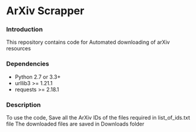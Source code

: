 # ArXiv Scrapper

### Introduction
This repository contains code for Automated downloading of arXiv resources 

### Dependencies

+ Python 2.7 or 3.3+
+ urllib3 >= 1.21.1
+ requests >= 2.18.1


### Description

To use the code,
Save all the ArXiv IDs of the files required in list_of_ids.txt file
The downloaded files are saved in Downloads folder



